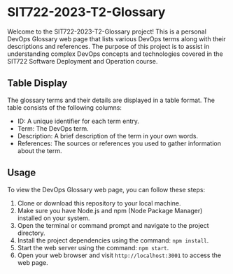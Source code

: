 # SIT722-2023-T2-Glossary

Welcome to the SIT722-2023-T2-Glossary project! This is a personal DevOps Glossary web page that lists various DevOps terms along with their descriptions and references. The purpose of this project is to assist in understanding complex DevOps concepts and technologies covered in the SIT722 Software Deployment and Operation course.

## Table Display

The glossary terms and their details are displayed in a table format. The table consists of the following columns:

- ID: A unique identifier for each term entry.
- Term: The DevOps term.
- Description: A brief description of the term in your own words.
- References: The sources or references you used to gather information about the term.

## Usage

To view the DevOps Glossary web page, you can follow these steps:

1. Clone or download this repository to your local machine.
2. Make sure you have Node.js and npm (Node Package Manager) installed on your system.
3. Open the terminal or command prompt and navigate to the project directory.
4. Install the project dependencies using the command: `npm install`.
5. Start the web server using the command: `npm start`.
6. Open your web browser and visit `http://localhost:3001` to access the web page.
